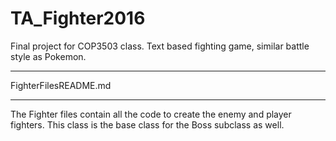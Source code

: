 # TA_Fighter2016
Final project for COP3503 class. Text based fighting game, similar battle style as Pokemon.
						 
***************************************************************************
FighterFilesREADME.md
***************************************************************************

The Fighter files contain all the code to create the enemy and player fighters. This class
is the base class for the Boss subclass as well.
